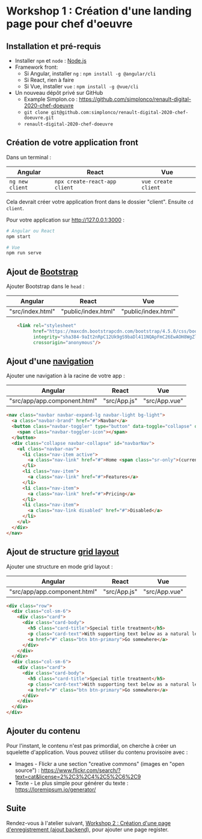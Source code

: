 # Workshop 1 : Création d'une landing page pour chef d'oeuvre

## Installation et pré-requis

- Installer `npm` et `node` : [Node.js](https://nodejs.org/en/download/)
- Framework front:
    - Si Angular, installer `ng` : `npm install -g @angular/cli`
    - Si React, rien à faire
    - Si Vue,  installer `vue` : `npm install -g @vue/cli`
- Un nouveau dépôt privé sur GitHub
    - Example Simplon.co : https://github.com/simplonco/renault-digital-2020-chef-doeuvre
    - `git clone git@github.com:simplonco/renault-digital-2020-chef-doeuvre.git`
    - `renault-digital-2020-chef-doeuvre`

## Création de votre application front

Dans un terminal :

| Angular | React | Vue |
| --- | --- | --- |
| `ng new client` | `npx create-react-app client` | `vue create client` |

Cela devrait créer votre application front dans le dossier "client". Ensuite `cd client`.

Pour votre application sur http://127.0.0.1:3000 :

```bash
# Angular ou React
npm start

# Vue
npm run serve
```

## Ajout de [Bootstrap](https://getbootstrap.com/docs/4.0/getting-started/introduction/)

Ajouter Bootstrap dans le `head` :

| Angular | React | Vue |
| --- | --- | --- |
| "src/index.html" | "public/index.html" | "public/index.html" |

```html
    <link rel="stylesheet"
          href="https://maxcdn.bootstrapcdn.com/bootstrap/4.5.0/css/bootstrap.min.css"
          integrity="sha384-9aIt2nRpC12Uk9gS9baDl411NQApFmC26EwAOH8WgZl5MYYxFfc+NcPb1dKGj7Sk"
          crossorigin="anonymous"/>
```

## Ajout d'une [navigation](https://getbootstrap.com/docs/4.0/components/navbar/)

Ajouter une navigation à la racine de votre app :

| Angular | React | Vue |
| --- | --- | --- |
| "src/app/app.component.html" | "src/App.js" | "src/App.vue" |

```html
<nav class="navbar navbar-expand-lg navbar-light bg-light">
  <a class="navbar-brand" href="#">Navbar</a>
  <button class="navbar-toggler" type="button" data-toggle="collapse" data-target="#navbarNav" aria-controls="navbarNav" aria-expanded="false" aria-label="Toggle navigation">
    <span class="navbar-toggler-icon"></span>
  </button>
  <div class="collapse navbar-collapse" id="navbarNav">
    <ul class="navbar-nav">
      <li class="nav-item active">
        <a class="nav-link" href="#">Home <span class="sr-only">(current)</span></a>
      </li>
      <li class="nav-item">
        <a class="nav-link" href="#">Features</a>
      </li>
      <li class="nav-item">
        <a class="nav-link" href="#">Pricing</a>
      </li>
      <li class="nav-item">
        <a class="nav-link disabled" href="#">Disabled</a>
      </li>
    </ul>
  </div>
</nav>
```

## Ajout de structure [grid layout](https://getbootstrap.com/docs/4.0/components/card/#using-grid-markup)

Ajouter une structure en mode grid layout :

| Angular | React | Vue |
| --- | --- | --- |
| "src/app/app.component.html" | "src/App.js" | "src/App.vue" |

```html
<div class="row">
  <div class="col-sm-6">
    <div class="card">
      <div class="card-body">
        <h5 class="card-title">Special title treatment</h5>
        <p class="card-text">With supporting text below as a natural lead-in to additional content.</p>
        <a href="#" class="btn btn-primary">Go somewhere</a>
      </div>
    </div>
  </div>
  <div class="col-sm-6">
    <div class="card">
      <div class="card-body">
        <h5 class="card-title">Special title treatment</h5>
        <p class="card-text">With supporting text below as a natural lead-in to additional content.</p>
        <a href="#" class="btn btn-primary">Go somewhere</a>
      </div>
    </div>
  </div>
</div>
```

## Ajouter du contenu

Pour l'instant, le contenu n'est pas primordial, on cherche à créer un squelette d'application. Vous pouvez utiliser du contenu provisoire avec :

- Images - Flickr a une section "creative commons" (images en "open source") : https://www.flickr.com/search/?text=cat&license=2%2C3%2C4%2C5%2C6%2C9
- Texte - Le plus simple pour générer du texte : https://loremipsum.io/generator/

## Suite

Rendez-vous à l'atelier suivant, [Workshop 2 : Création d'une page d'enregistrement (ajout backend)](../2-backend), pour ajouter une page register.
